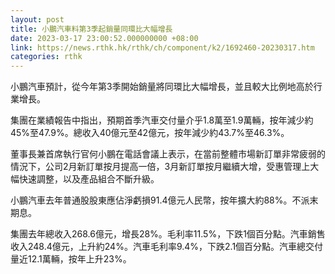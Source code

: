 ```yaml
---
layout: post
title: 小鵬汽車料第3季起銷量同環比大幅增長
date: 2023-03-17 23:00:52.000000000 +08:00
link: https://news.rthk.hk/rthk/ch/component/k2/1692460-20230317.htm
categories: rthk
---
```


小鵬汽車預計，從今年第3季開始銷量將同環比大幅增長，並且較大比例地高於行業增長。

集團在業績報告中指出，預期首季汽車交付量介乎1.8萬至1.9萬輛，按年減少約45%至47.9%。總收入40億元至42億元，按年減少約43.7%至46.3%。

董事長兼首席執行官何小鵬在電話會議上表示，在當前整體市場新訂單非常疲弱的情況下，公司2月新訂單按月提高一倍，3月新訂單按月繼續大增，受惠管理上大幅快速調整，以及產品組合不斷升級。

小鵬汽車去年普通股股東應佔淨虧損91.4億元人民幣，按年擴大約88%。不派末期息。

集團去年總收入268.6億元，增長28%。毛利率11.5%，下跌1個百分點。汽車銷售收入248.4億元，上升約24%。汽車毛利率9.4%，下跌2.1個百分點。汽車總交付量近12.1萬輛，按年上升23%。
